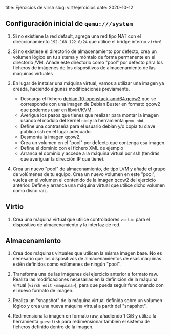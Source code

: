 title: Ejercicios de virsh
slug: virt/ejercicios
date: 2020-10-12

## Configuración inicial de `qemu:///system`

1. Si no existiene la red default, agrega una red tipo NAT con el
   direccionamiento `192.168.122.0/24` que utilice el bridge interno
   `virbr0`
   
2. Si no existiese el directorio de almacenamiento por defecto, crea
   un volumen lógico en tu sistema y móntalo de forma permanente en el
   directorio /VM. Añade este directorio como "pool" por defecto para
   los ficheros de imágenes de los dispositivos de almacenamiento de
   las máquinas virtuales
   
1. En lugar de instalar una máquina virtual, vamos a utilizar una
   imagen ya creada, haciendo algunas modificaciones previamente.
   
    * Descarga el fichero
   [debian-10-openstack-amd64.qcow2](https://cdimage.debian.org/cdimage/openstack/current-10/debian-10-openstack-amd64.qcow2)
   que se corresponde con una imagen de Debian Buster en formato qcow2
   que podemos usar en libvirt/KVM.
	* Averigua los pasos que tienes que realizar para montar la imagen
      usando el módulo del kérnel `nbd` y la herramienta `qemu-nbd`.
	* Define una contraseña para el usuario debian y/o copia tu clave
	pública ssh en el lugar adecuado.
	* Desmonta la imagen qcow2.
	* Crea un volumen en el "pool" por defecto que contenga esa imagen.
	* Define el dominio con el fichero XML de ejemplo
	* Arranca el dominio y accede a la máquina virtual por ssh
	(tendrás que averiguar la dirección IP que tiene).

1. Crea un nuevo "pool" de almacenamiento, de tipo LVM y añade el
	grupo de volúmenes de tu equipo. Crea un nuevo volumen en este
	"pool", vuelca en el volumen el contenido de la imagen qcow2 del
	ejercicio anterior. Define y arranca una máquina virtual que
	utilice dicho volumen como disco raíz.

## Virtio

1. Crea una máquina virtual que utilice controladores `virtio` para el
   dispositivo de almacenamiento y la interfaz de red.

## Almacenamiento

1. Crea dos máquinas virtuales que utilicen la misma imagen base. No
   es necesario que los dispositivos de almacenamientos de esas
   máquinas estén definidos como volúmenes de ningún "pool".

1. Transforma una de las imágenes del ejercicio anterior a formato
   raw. Realiza las modificaciones necesarias en la definición de la
   máquina virtual (`virsh edit <maquina>`), para que pueda seguir
   funcionando con el nuevo formato de imagen.
   
1. Realiza un "snapshot" de la máquina virtual definida sobre un
   volumen lógico y crea una nueva máquina virtual a partir del
   "snapshot".

1. Redimensiona la imagen en formato raw, añadiendo 1 GiB y utiliza la
   herramienta `guestfish` para redimensionar también el sistema de
   ficheros definido dentro de la imagen.

	 
